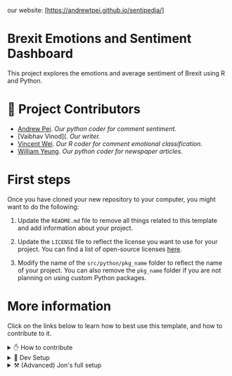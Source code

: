 our website: [https://andrewtpei.github.io/sentipedia/]
# Brexit Emotions and Sentiment Dashboard

This project explores the emotions and average sentiment of Brexit using R and Python. 

# 👥 **Project Contributors**

- [Andrew Pei](https://github.com/andrewtpei). _Our python coder for comment sentiment._
- [Vaibhav Vinod](. _Our writer._
- [Vincent Wei](https://github.com/Imafont59). _Our R coder for comment emotional classification._
- [William Yeung](https://github.com/billyblue1). _Our python coder for newspaper articles._

# First steps

Once you have cloned your new repository to your computer, you might want to do the following:

1. Update the `README.md` file to remove all things related to this template and add information about your project.

2. Update the `LICENSE` file to reflect the license you want to use for your project. You can find a list of open-source licenses [here](https://choosealicense.com/).

3. Modify the name of the `src/python/pkg_name` folder to reflect the name of your project. You can also remove the `pkg_name` folder if you are not planning on using custom Python packages.

# More information

Click on the links below to learn how to best use this template, and how to contribute to it.

<details><summary>✋ How to contribute</summary>

## ✋ How to contribute
3. Make your changes and commit them to your branch. Remember to commit often and to write meaningful commit messages. If you are working on a specific issue, you can use the following format: `<gitmoji> #<issue-number> <commit-message>`. For example, if you are working on issue #3, you could write `📝 #3 Update GitHub Action`. 
    - To add emojis on Windows, just type `Win + .` and then select the emoji you want. On Mac, it's the world symbol `⌘ + Ctrl + Space`.
    - You can find a list of gitmojis [here](https://gitmoji.dev/). If you are not sure what to write, you can use `📝` for documentation, `🐛` for bug fixes, `🌟` for new features, and `♻️` for refactoring. You can also use `🔧` for general changes. If you are not sure, just ask! 
4. When you are done, push all your commits and then open a [pull request](https://docs.github.com/en/github/collaborating-with-issues-and-pull-requests/creating-a-pull-request) to merge your branch into `develop`. You can do this by clicking on the "Compare & pull request" button on GitHub. Make sure to add a meaningful title and description to your pull request. If you are working on a specific issue, you can use the following format: `#<issue-number> <pull-request-title>`. For example, if you are working on issue #3, you could write `#3 Update GitHub Action`. Mark @jonjoncardoso as a reviewer.

</details>

<details><summary>🧰 Dev Setup</summary>

## 🧰 Dev Setup

### 🐍 The Python setup

1. Install [Python 3.9](python.org) or higher on your computer.
2. Install [anaconda](https://www.anaconda.com/products/individual) or [miniconda](https://docs.conda.io/en/latest/miniconda.html) on your computer.
3. Create a new conda environment:

    ```bash
    conda create -y -n=venv-ds-workflow python=3.10.8
    ```
4. Activate the environment and make sure you have `pip` installed inside that environment:

  ```console
  # the exact `activate` command will vary depending on your OS
  conda activate venv-ds-workflow 
  ```

💡 Remember to activate this particular `conda` environment whenever you reopen VSCode/the terminal.

10. Install required libraries

  ```console
  pip install -r requirements.txt
  ```

Now, whenever you open a Jupyter Notebook, you should see the `venv-ds-workflow` kernel available. You can also run `jupyter kernelspec list` to see all the kernels available on your computer.


### 📊 The R setup

1. Clone this repository to your computer.
2. Open a terminal and navigate to the root of this repository.
3. Ensure you have **R version 4.2.2** or higher
4. Open the R console in this same directory and install `renv` package:
```r
install.packages("renv")
```
5. Run `renv::restore()` to install all the packages needed for this project

### The Quarto setup

If using quarto is not your thing, you can just ignore this section. If you want to use quarto, follow the steps below:

1. Install [Quarto](https://quarto.org/docs/getting-started/installation.html) on your computer.
2. Run the following command to start the website locally:
    ```bash
    quarto preview . --render all --no-browser
    ```
    This will read the instructions from `_quarto.yml` and render the website locally.
5. Open your browser and navigate to `http://localhost:<port>/`. That's it!

</details>

<details> <summary>⚒️ (Advanced) Jon's full setup</summary>

## ⚒️ (Advanced) Jon's full setup

I, [@jonjoncardoso](github.com/jonjoncardoso), like to use R on VSCode (WSL Ubuntu) instead of RStudio. It is a weird setup if you come from R, but it's a good setup for when you need to switch between R and Python all the time. Feel free to just ignore this stuff but if you want to replicate my setup, just follow the steps below:

1. Install [VSCode](https://code.visualstudio.com/Download)
2. Install [WSL on Windows](https://learn.microsoft.com/en-us/windows/wsl/install)
3. Install [WSL extension on VSCode](https://marketplace.visualstudio.com/items?itemName=ms-vscode-remote.remote-wsl)
4. Open VSCode and open a new WSL window (Type `Ctrl+Shift+P` and type `WSL: New Window`)
6. Open the Ubuntu terminal on VSCode and install [R](https://cloud.r-project.org/)

**When doing R**

7. Install the [R extension on VSCode](https://marketplace.visualstudio.com/items?itemName=Ikuyadeu.r)
8. Install [Quarto](https://quarto.org/docs/getting-started/installation.html)
9. Install the [Quarto extension on VSCode](https://marketplace.visualstudio.com/items?itemName=quarto-dev.quarto-vscode)
10. When running R notebooks (either `.Rmd` or `.qmd`) manually, you will see that some plots do not render with adequate size. To fix this, follow [these instructions](https://stackoverflow.com/a/70817205/843365).

**When doing Python**

11. Install the [Python extension on VSCode](https://marketplace.visualstudio.com/items?itemName=ms-python.python)
12. Install the [Jupyter extension on VSCode](https://marketplace.visualstudio.com/items?itemName=ms-toolsai.jupyter)

I also use the following VSCode Extensions:

- [GitHub Pull Requests and Issues](https://marketplace.visualstudio.com/items?itemName=GitHub.vscode-pull-request-github)
- [GitLens](https://marketplace.visualstudio.com/items?itemName=eamodio.gitlens)
- [GitHub Copilot](https://marketplace.visualstudio.com/items?itemName=GitHub.copilot)
- [Grammarly](https://marketplace.visualstudio.com/items?itemName=znck.grammarly)

</details>

